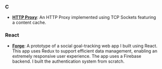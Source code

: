 ### C
- **[HTTP Proxy](https://github.com/LiamDrew/HTTP_Proxy)**: An HTTP Proxy implemented using TCP Sockets featuring a content cache.

### React
- **[Forge](https://github.com/LiamDrew/Forge)**: A prototype of a social goal-tracking web app I built using React. This app uses Redux to support efficient data management, enabling an extremely responsive user experience. The app uses a Firebase backend. I built the authentication system from scratch.
